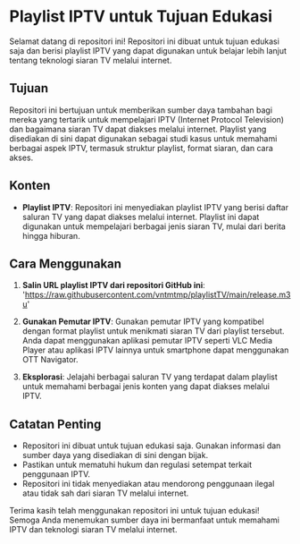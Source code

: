 # Playlist IPTV untuk Tujuan Edukasi

Selamat datang di repositori ini! Repositori ini dibuat untuk tujuan edukasi saja dan berisi playlist IPTV yang dapat digunakan untuk belajar lebih lanjut tentang teknologi siaran TV melalui internet.

## Tujuan

Repositori ini bertujuan untuk memberikan sumber daya tambahan bagi mereka yang tertarik untuk mempelajari IPTV (Internet Protocol Television) dan bagaimana siaran TV dapat diakses melalui internet. Playlist yang disediakan di sini dapat digunakan sebagai studi kasus untuk memahami berbagai aspek IPTV, termasuk struktur playlist, format siaran, dan cara akses.

## Konten

- **Playlist IPTV**: Repositori ini menyediakan playlist IPTV yang berisi daftar saluran TV yang dapat diakses melalui internet. Playlist ini dapat digunakan untuk mempelajari berbagai jenis siaran TV, mulai dari berita hingga hiburan.

## Cara Menggunakan

1. **Salin URL playlist IPTV dari repositori GitHub ini**: 'https://raw.githubusercontent.com/vntmtmp/playlistTV/main/release.m3u'

2. **Gunakan Pemutar IPTV**: Gunakan pemutar IPTV yang kompatibel dengan format playlist untuk menikmati siaran TV dari playlist tersebut. Anda dapat menggunakan aplikasi pemutar IPTV seperti VLC Media Player atau aplikasi IPTV lainnya untuk smartphone dapat menggunakan OTT Navigator.
   
3. **Eksplorasi**: Jelajahi berbagai saluran TV yang terdapat dalam playlist untuk memahami berbagai jenis konten yang dapat diakses melalui IPTV.

## Catatan Penting

- Repositori ini dibuat untuk tujuan edukasi saja. Gunakan informasi dan sumber daya yang disediakan di sini dengan bijak.
- Pastikan untuk mematuhi hukum dan regulasi setempat terkait penggunaan IPTV.
- Repositori ini tidak menyediakan atau mendorong penggunaan ilegal atau tidak sah dari siaran TV melalui internet.

Terima kasih telah menggunakan repositori ini untuk tujuan edukasi! Semoga Anda menemukan sumber daya ini bermanfaat untuk memahami IPTV dan teknologi siaran TV melalui internet.
